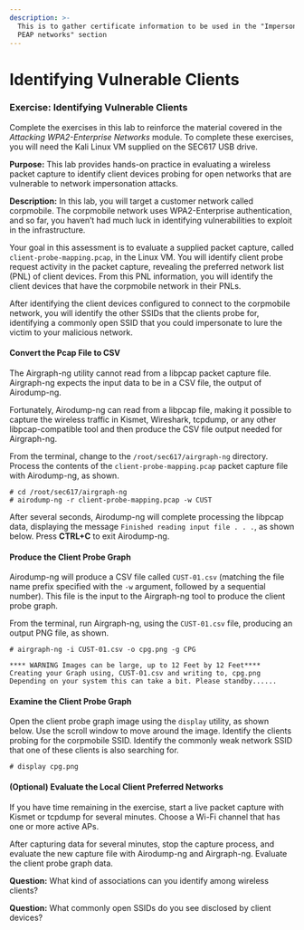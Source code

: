 ```yaml
---
description: >-
  This is to gather certificate information to be used in the "Impersonating
  PEAP networks" section
---
```


# Identifying Vulnerable Clients

### Exercise: Identifying Vulnerable Clients <a href="#exercise-identifying-vulnerable-clients" id="exercise-identifying-vulnerable-clients"></a>

Complete the exercises in this lab to reinforce the material covered in the _Attacking WPA2-Enterprise Networks_ module. To complete these exercises, you will need the Kali Linux VM supplied on the SEC617 USB drive.

**Purpose:** This lab provides hands-on practice in evaluating a wireless packet capture to identify client devices probing for open networks that are vulnerable to network impersonation attacks.

**Description:** In this lab, you will target a customer network called corpmobile. The corpmobile network uses WPA2-Enterprise authentication, and so far, you haven’t had much luck in identifying vulnerabilities to exploit in the infrastructure.

Your goal in this assessment is to evaluate a supplied packet capture, called `client-probe-mapping.pcap`, in the Linux VM. You will identify client probe request activity in the packet capture, revealing the preferred network list (PNL) of client devices. From this PNL information, you will identify the client devices that have the corpmobile network in their PNLs.

After identifying the client devices configured to connect to the corpmobile network, you will identify the other SSIDs that the clients probe for, identifying a commonly open SSID that you could impersonate to lure the victim to your malicious network.

#### Convert the Pcap File to CSV <a href="#convert-the-pcap-file-to-csv" id="convert-the-pcap-file-to-csv"></a>

The Airgraph-ng utility cannot read from a libpcap packet capture file. Airgraph-ng expects the input data to be in a CSV file, the output of Airodump-ng.

Fortunately, Airodump-ng can read from a libpcap file, making it possible to capture the wireless traffic in Kismet, Wireshark, tcpdump, or any other libpcap-compatible tool and then produce the CSV file output needed for Airgraph-ng.

From the terminal, change to the `/root/sec617/airgraph-ng` directory. Process the contents of the `client-probe-mapping.pcap` packet capture file with Airodump-ng, as shown.

```
# cd /root/sec617/airgraph-ng
# airodump-ng -r client-probe-mapping.pcap -w CUST
```

After several seconds, Airodump-ng will complete processing the libpcap data, displaying the message `Finished reading input file . . .`, as shown below. Press **CTRL+C** to exit Airodump-ng.

#### Produce the Client Probe Graph <a href="#produce-the-client-probe-graph" id="produce-the-client-probe-graph"></a>

Airodump-ng will produce a CSV file called `CUST-01.csv` (matching the file name prefix specified with the `-w` argument, followed by a sequential number). This file is the input to the Airgraph-ng tool to produce the client probe graph.

From the terminal, run Airgraph-ng, using the `CUST-01.csv` file, producing an output PNG file, as shown.

```
# airgraph-ng -i CUST-01.csv -o cpg.png -g CPG

**** WARNING Images can be large, up to 12 Feet by 12 Feet****
Creating your Graph using, CUST-01.csv and writing to, cpg.png
Depending on your system this can take a bit. Please standby......
```

#### Examine the Client Probe Graph <a href="#examine-the-client-probe-graph" id="examine-the-client-probe-graph"></a>

Open the client probe graph image using the `display` utility, as shown below. Use the scroll window to move around the image. Identify the clients probing for the corpmobile SSID. Identify the commonly weak network SSID that one of these clients is also searching for.

```
# display cpg.png
```

#### (Optional) Evaluate the Local Client Preferred Networks <a href="#28optional-29-evaluate-the-local-client-preferred-networks" id="28optional-29-evaluate-the-local-client-preferred-networks"></a>

If you have time remaining in the exercise, start a live packet capture with Kismet or tcpdump for several minutes. Choose a Wi-Fi channel that has one or more active APs.

After capturing data for several minutes, stop the capture process, and evaluate the new capture file with Airodump-ng and Airgraph-ng. Evaluate the client probe graph data.

**Question:** What kind of associations can you identify among wireless clients?

**Question:** What commonly open SSIDs do you see disclosed by client devices?
